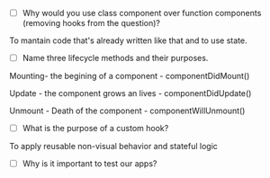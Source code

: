 - [ ] Why would you use class component over function components (removing hooks from the question)?

To mantain code that's already written like that and to use state.

- [ ] Name three lifecycle methods and their purposes.

Mounting- the begining of a component - componentDidMount()

Update - the component grows an lives - componentDidUpdate()

Unmount - Death of the component - componentWillUnmount()

- [ ] What is the purpose of a custom hook?

To apply reusable non-visual behavior and stateful logic

- [ ] Why is it important to test our apps?